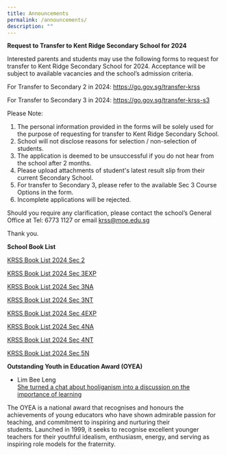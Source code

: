 ```yaml
---
title: Announcements
permalink: /announcements/
description: ""
---
```

**Request to Transfer to Kent Ridge Secondary School for 2024**

Interested parents and students may use the following forms to request for transfer to Kent Ridge Secondary School for 2024. 
Acceptance will be subject to available vacancies and the school’s admission criteria. 

For Transfer to Secondary 2 in 2024: https://go.gov.sg/transfer-krss 

For Transfer to Secondary 3 in 2024: https://go.gov.sg/transfer-krss-s3 

Please Note:
1.	The personal information provided in the forms will be solely used for the purpose of requesting for transfer to Kent Ridge Secondary School.   
2.	School will not disclose reasons for selection / non-selection of students.  
3.	The application is deemed to be unsuccessful if you do not hear from the school after 2 months. 
4.	Please upload attachments of student's latest result slip from their current Secondary School. 
5.	For transfer to Secondary 3, please refer to the available Sec 3 Course Options in the form. 
6.	Incomplete applications will be rejected. 

Should you require any clarification, please contact the school’s General Office at Tel: 6773 1127 or email krss@moe.edu.sg   

Thank you.

**School Book List**

[KRSS Book List 2024 Sec 2](/files/krss%20book%20list%202024%20sec2.pdf)

[KRSS Book List 2024 Sec 3EXP](/files/krss%20book%20list%202024%203exp.pdf)

[KRSS Book List 2024 Sec 3NA](/files/krss%20book%20list%202024%203na.pdf)

[KRSS Book List 2024 Sec 3NT](/files/krss%20book%20list%202024%203nt.pdf)

[KRSS Book List 2024 Sec 4EXP](/files/krss%20book%20list%202024%204exp.pdf)

[KRSS Book List 2024 Sec 4NA](/files/krss%20book%20list%202024%204na.pdf)

[KRSS Book List 2024 Sec 4NT](/files/krss%20book%20list%202024%204nt.pdf)

[KRSS Book List 2024 Sec 5N](/files/krss%20book%20list%202024%205n.pdf)




**Outstanding Youth in Education Award (OYEA)**

*   Lim Bee Leng  
    [She turned a chat about hooliganism into a discussion on the importance of learning](https://www.schoolbag.edu.sg/story/she-turned-a-chat-about-hooliganism-into-a-discussion-on-the-importance-of-learning)

The OYEA is a national award that recognises and honours the achievements of young educators who&nbsp;have shown admirable passion for teaching, and commitment to inspiring and nurturing their students.&nbsp;Launched in 1999, it seeks to recognise excellent younger teachers for their youthful idealism, enthusiasm, energy, and serving as inspiring role models for the fraternity.<br><br>